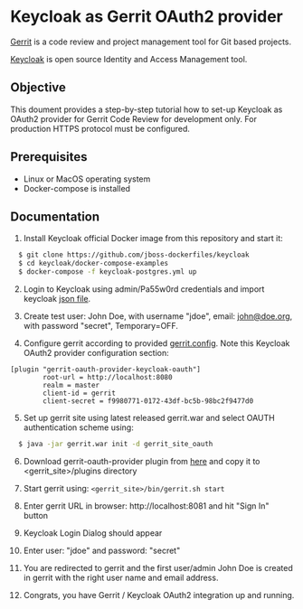 # Keycloak as Gerrit OAuth2 provider

[Gerrit](https://www.gerritcodereview.com) is a code review and project
management tool for Git based projects.

[Keycloak](https://www.keycloak.org/) is open source Identity and Access
Management tool.

## Objective

This doument provides a step-by-step tutorial how to set-up Keycloak as
OAuth2 provider for Gerrit Code Review for development only. For production
HTTPS protocol must be configured.

## Prerequisites

- Linux or MacOS operating system
- Docker-compose is installed

## Documentation

1. Install Keycloak official Docker image from this repository and start it:

```bash
  $ git clone https://github.com/jboss-dockerfiles/keycloak
  $ cd keycloak/docker-compose-examples
  $ docker-compose -f keycloak-postgres.yml up
```

2. Login to Keycloak using admin/Pa55w0rd credentials and import keycloak
[json file](../master/resources/keycloak-gerrit-client-export.json).

3. Create test user: John Doe, with username "jdoe", email: john@doe.org, with
password "secret", Temporary=OFF.

4. Configure gerrit according to provided [gerrit.config](../master/resources/gerrit.config).
Note this Keycloak OAuth2 provider configuration section:

```
[plugin "gerrit-oauth-provider-keycloak-oauth"]
        root-url = http://localhost:8080
        realm = master
        client-id = gerrit
        client-secret = f9980771-0172-43df-bc5b-98bc2f9477d0
```

5. Set up gerrit site using latest released gerrit.war and select OAUTH
authentication scheme using:

```bash
  $ java -jar gerrit.war init -d gerrit_site_oauth
```

6. Download gerrit-oauth-provider plugin from [here](https://github.com/davido/gerrit-oauth-provider/releases)
and copy it to <gerrit_site>/plugins directory

7. Start gerrit using: `<gerrit_site>/bin/gerrit.sh start`

8. Enter gerrit URL in browser: http://localhost:8081 and hit "Sign In" button

9. Keycloak Login Dialog should appear

10. Enter user: "jdoe" and password: "secret"

11. You are redirected to gerrit and the first user/admin John Doe is created
in gerrit with the right user name and email address.

12. Congrats, you have Gerrit / Keycloak OAuth2 integration up and running.
 